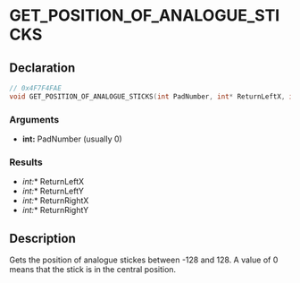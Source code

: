 # GET_POSITION_OF_ANALOGUE_STICKS

## Declaration
```cpp
// 0x4F7F4FAE
void GET_POSITION_OF_ANALOGUE_STICKS(int PadNumber, int* ReturnLeftX, int* ReturnLeftY, int* ReturnRightX, int* ReturnRightY);
```

### Arguments
- **int:** PadNumber (usually 0)

### Results
- **int*:** ReturnLeftX
- **int*:** ReturnLeftY
- **int*:** ReturnRightX
- **int*:** ReturnRightY

## Description
Gets the position of analogue stickes between -128 and 128. A value of 0 means that the stick is in the central position.